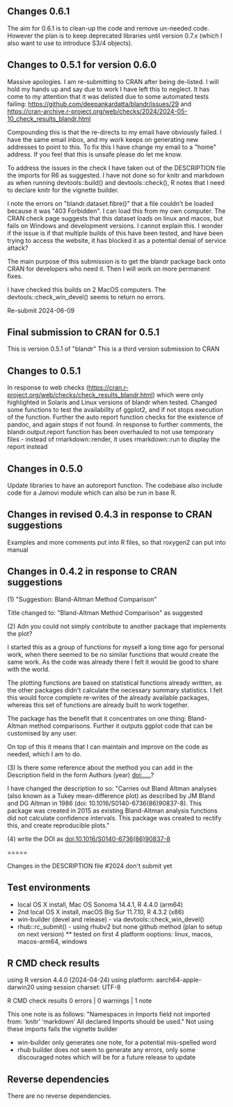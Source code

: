 ## Changes 0.6.1
The aim for 0.6.1 is to clean-up the code and remove un-needed code. However the plan is to keep deprecated libraries until version 0.7.x (which I also want to use to introduce S3/4 objects).

## Changes to 0.5.1 for version 0.6.0
Massive apologies. I am re-submitting to CRAN after being de-listed. I will hold my hands up and say due to work I have left this to neglect.
It has come to my attention that it was delisted due to some automated tests failing: https://github.com/deepankardatta/blandr/issues/29 and
https://cran-archive.r-project.org/web/checks/2024/2024-05-10_check_results_blandr.html

Compounding this is that the re-directs to my email have obviously failed. I have the same email inbox, and my work keeps on generating new 
addresses to point to this. To fix this I have change my email to a "home" address. If you feel that this is unsafe please do let me know.

To address the issues in the check I have taken out of the DESCRIPTION file the imports for R6 as suggested. I have not done so for knitr and markdown as when running devtools::build() and devtools::check(), R notes that I need to declare knitr for the vignette builder.

I note the errors on "blandr.dataset.fibre()" that a file couldn't be loaded because it was "403 Forbidden". I can load this from my own
computer. The CRAN check page suggests that this dataset loads on linux and macos, but fails on Windows and development versions. I cannot explain this. I wonder if the issue is if that multiple builds of this have been tested, and have been trying to access the website, it has blocked it as a potential denial of service attack?

The main purpose of this submission is to get the blandr package back onto CRAN for developers who need it. Then I will work on more permanent fixes.

I have checked this builds on 2 MacOS computers. The devtools::check_win_devel() seems to return no errors.

Re-submit 2024-06-09

## Final submission to CRAN for 0.5.1
This is version 0.5.1 of "blandr"
This is a third version submission to CRAN

## Changes to 0.5.1
In response to web checks (https://cran.r-project.org/web/checks/check_results_blandr.html) which were only highlighted in Solaris and Linux versions of blandr when tested. Changed some functions to test the availability of ggplot2, and if not stops execution of the function. Further the auto report function checks for the existence of pandoc, and again stops if not found. In response to further comments, the blandr.output.report function has been overhauled to not use temporary files - instead of rmarkdown::render, it uses rmarkdown::run to display the report instead

## Changes in 0.5.0
Update libraries to have an autoreport function. The codebase also include code for a Jamovi module which can also be run in base R.

## Changes in revised 0.4.3 in response to CRAN suggestions
Examples and more comments put into R files, so that roxygen2 can put into manual

## Changes in 0.4.2 in response to CRAN suggestions
(1) "Suggestion: Bland-Altman Method Comparison"

Title changed to: "Bland-Altman Method Comparison" as suggested

(2) Adn you could not simply contribute to another package that implements
the plot?

I started this as a group of functions for myself a long time ago for personal work, when there seemed to be no similar functions that would create the same work. As the code was already there I felt it would be good to share with the world.

The plotting functions are based on statistical functions already written, as the other packages didn't calculate the necessary summary statistics. I felt this would force complete re-writes of the already available packages, whereas this set of functions are already built to work together.

The package has the benefit that it concentrates on one thing: Bland-Altman method comparisons. Further it outputs ggplot code that can be customised by any user.

On top of this it means that I can maintain and improve on the code as needed, which I am to do.

(3) Is there some reference about the method you can add in the Description
field in the form Authors (year) <doi:.....>?

I have changed the description to so: "Carries out Bland Altman analyses (also known as a Tukey mean-difference plot) as described by JM Bland and DG Altman in 1986 (doi: 10.1016/S0140-6736(86)90837-8). This package was created in 2015 as existing Bland-Altman analysis functions did not calculate confidence intervals. This package was created to rectify this,  and create reproducible plots."

(4) write the DOI as <doi:10.1016/S0140-6736(86)90837-8>

=====

Changes in the DESCRIPTION file #2024 don't submit yet

## Test environments
* local OS X install, Mac OS Sonoma 14.4.1, R 4.4.0 (arm64)
* 2nd local OS X install, macOS Big Sur 11.7.10, R 4.3.2 (x86)
* win-builder (devel and release) - via devtools::check_win_devel()
* rhub::rc_submit() - using rhubv2 but none github method (plan to setup on next version)
** tested on first 4 platform ooptions: linux, macos, macos-arm64, windows

## R CMD check results
using R version 4.4.0 (2024-04-24)
using platform: aarch64-apple-darwin20
using session charset: UTF-8

R CMD check results
0 errors | 0 warnings | 1 note

This one note is as follows:
"Namespaces in Imports field not imported from:
    ‘knitr’ ‘markdown’
    All declared Imports should be used."
Not using these imports fails the vignette builder

* win-builder only generates one note, for a potential mis-spelled word
* rhub builder does not seem to generate any errors, only some discouraged notes which will be for a future release to update

## Reverse dependencies

There are no reverse dependencies.
